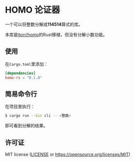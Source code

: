 # HOMO 论证器

一个可以将整数分解成**114514**算式的库。

本库是[itorr/homo](https://github.com/itorr/homo)的Rust移植，但没有分解小数功能。

## 使用

在`Cargo.toml`里添加：

```toml
[dependencies]
homo-rs = "0.1.0"
```

## 简易命令行

在项目里执行：

```bash
$ cargo run --bin cli -- <整数>
```

即可看到分解的结果。

## 许可证

MIT license ([LICENSE](./LICENSE) or https://opensource.org/licenses/MIT)
